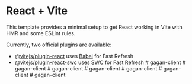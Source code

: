 # React + Vite

This template provides a minimal setup to get React working in Vite with HMR and some ESLint rules.

Currently, two official plugins are available:

- [@vitejs/plugin-react](https://github.com/vitejs/vite-plugin-react/blob/main/packages/plugin-react/README.md) uses [Babel](https://babeljs.io/) for Fast Refresh
- [@vitejs/plugin-react-swc](https://github.com/vitejs/vite-plugin-react-swc) uses [SWC](https://swc.rs/) for Fast Refresh
#   g a g a n - c l i e n t  
 #   g a g a n - c l i e n t  
 #   g a g a n - c l i e n t  
 #   g a g a n - c l i e n t  
 #   g a g a n - c l i e n t  
 #   g a g a n - c l i e n t  
 #   g a g a n - c l i e n t  
 
